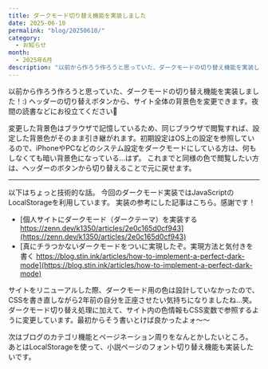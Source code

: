 ```yaml
---
title: ダークモード切り替え機能を実装しました
date: 2025-06-10
permalink: "blog/20250610/"
category:
  - お知らせ
month:
  - 2025年6月
description: "以前から作ろう作ろうと思っていた、ダークモードの切り替え機能を実装しました！　ヘッダーの切り替えボタンから、サイト全体の背景色を変更できます。夜間の読書などにお役立てください🌙"
---
```


以前から作ろう作ろうと思っていた、ダークモードの切り替え機能を実装しました！:)
ヘッダーの切り替えボタンから、サイト全体の背景色を変更できます。夜間の読書などにお役立てください🌙

変更した背景色はブラウザで記憶しているため、同じブラウザで閲覧すれば、設定した背景色がそのまま引き継がれます。初期設定はOS上の設定を参照しているので、iPhoneやPCなどのシステム設定をダークモードにしている方は、何もしなくても暗い背景色になっている…はず。
これまでと同様の色で閲覧したい方は、ヘッダーのボタンから切り替えることで元に戻せます。

<hr>

以下はちょっと技術的な話。
今回のダークモード実装ではJavaScriptのLocalStorageを利用しています。
実装の参考にした記事はこちら。感謝です！
- [個人サイトにダークモード（ダークテーマ）を実装する https://zenn.dev/k1350/articles/2e0c165d0cf943](https://zenn.dev/k1350/articles/2e0c165d0cf943)
- [真にチラつかないダークモードをついに実現したぞ。実現方法と気付きを書く https://blog.stin.ink/articles/how-to-implement-a-perfect-dark-mode](https://blog.stin.ink/articles/how-to-implement-a-perfect-dark-mode)

サイトをリニューアルした際、ダークモード用の色は設計していなかったので、CSSを書き直しながら2年前の自分を正座させたい気持ちになりましたね…笑。
ダークモード切り替え処理に加えて、サイト内の色情報もCSS変数で参照するように変更しています。最初からそう書いとけば良かったよォ〜〜

次はブログのカテゴリ機能とページネーション周りをなんとかしたいところ。
あとはLocalStorageを使って、小説ページのフォント切り替え機能も実装したいです。